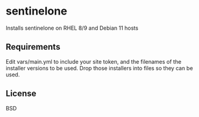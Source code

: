 sentinelone
=========

Installs sentinelone on RHEL 8/9 and Debian 11 hosts

Requirements
------------
Edit vars/main.yml to include your site token, and the filenames of the installer versions to be used. 
Drop those installers into files so they can be used.

License
-------

BSD
